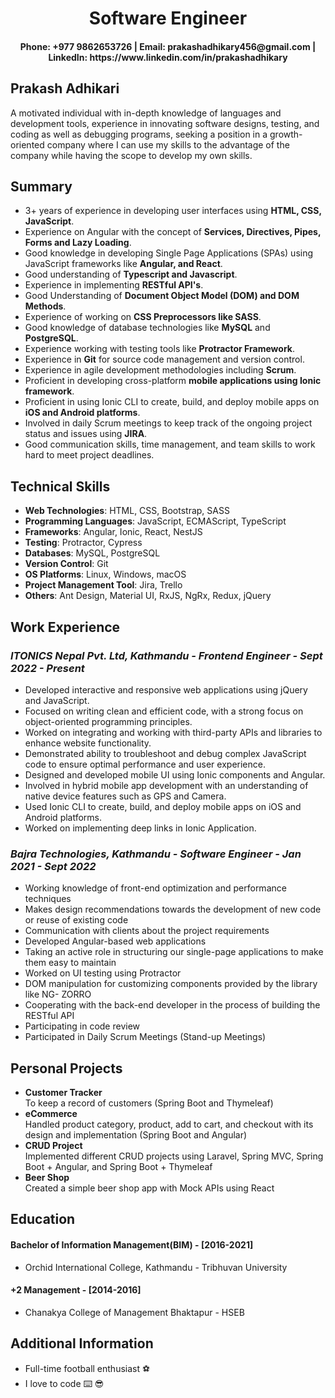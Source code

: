 <h1 align="center">Software Engineer</h1>
<h4 align="center">Phone: +977 9862653726 | Email: prakashadhikary456@gmail.com | LinkedIn: https://www.linkedin.com/in/prakashadhikary</h4>

## Prakash Adhikari

A motivated individual with in-depth knowledge of languages and development tools, experience in innovating
software designs, testing, and coding as well as debugging programs, seeking a position in a growth-oriented
company where I can use my skills to the advantage of the company while having the scope to develop my own
skills.

## Summary

* 3+ years of experience in developing user interfaces using **HTML, CSS, JavaScript**.
* Experience on Angular with the concept of **Services, Directives, Pipes, Forms and Lazy Loading**.
* Good knowledge in developing Single Page Applications (SPAs) using JavaScript frameworks like **Angular, and React**.
* Good understanding of **Typescript and Javascript**.
* Experience in implementing **RESTful API's**.
* Good Understanding of **Document Object Model (DOM) and DOM Methods**.
* Experience of working on **CSS Preprocessors like SASS**.
* Good knowledge of database technologies like **MySQL** and **PostgreSQL**.
* Experience working with testing tools like **Protractor Framework**.
* Experience in **Git** for source code management and version control.
* Experience in agile development methodologies including **Scrum**.
* Proficient in developing cross-platform **mobile applications using Ionic framework**.
* Proficient in using Ionic CLI to create, build, and deploy mobile apps on **iOS and Android platforms**.
* Involved in daily Scrum meetings to keep track of the ongoing project status and issues using **JIRA**.
* Good communication skills, time management, and team skills to work hard to meet project deadlines.

## Technical Skills

* **Web Technologies**: HTML, CSS, Bootstrap, SASS
* **Programming Languages**: JavaScript, ECMAScript, TypeScript
* **Frameworks**: Angular, Ionic, React, NestJS
* **Testing**: Protractor, Cypress
* **Databases**: MySQL, PostgreSQL
* **Version Control**: Git
* **OS Platforms**: Linux, Windows, macOS
* **Project Management Tool**: Jira, Trello
* **Others**: Ant Design, Material UI, RxJS, NgRx, Redux, jQuery

## Work Experience

### *ITONICS Nepal Pvt. Ltd, Kathmandu - Frontend Engineer - Sept 2022 - Present*
* Developed interactive and responsive web applications using jQuery and JavaScript.
* Focused on writing clean and efficient code, with a strong focus on object-oriented programming principles.
* Worked on integrating and working with third-party APIs and libraries to enhance website functionality.
* Demonstrated ability to troubleshoot and debug complex JavaScript code to ensure optimal performance and user experience.
* Designed and developed mobile UI using Ionic components and Angular.
* Involved in hybrid mobile app development with an understanding of native device features such as GPS and Camera.
* Used Ionic CLI to create, build, and deploy mobile apps on iOS and Android platforms.
* Worked on implementing deep links in Ionic Application.

### *Bajra Technologies, Kathmandu - Software Engineer - Jan 2021 - Sept 2022*
* Working knowledge of front-end optimization and performance techniques
* Makes design recommendations towards the development of new code or reuse of existing code
* Communication with clients about the project requirements
* Developed Angular-based web applications
* Taking an active role in structuring our single-page applications to make them easy to maintain
* Worked on UI testing using Protractor
* DOM manipulation for customizing components provided by the library like NG- ZORRO
* Cooperating with the back-end developer in the process of building the RESTful API
* Participating in code review
* Participated in Daily Scrum Meetings (Stand-up Meetings)

## Personal Projects
* **Customer Tracker** <br />To keep a record of customers (Spring Boot and Thymeleaf)
* **eCommerce** <br />
Handled product category, product, add to cart, and checkout with its design and implementation (Spring Boot and Angular)
* **CRUD Project** <br />
Implemented different CRUD projects using Laravel, Spring MVC, Spring Boot + Angular, and Spring Boot + Thymeleaf
* **Beer Shop** <br />
Created a simple beer shop app with Mock APIs using React

## Education
#### Bachelor of Information Management(BIM) - [2016-2021]
* Orchid International College, Kathmandu - Tribhuvan University
#### +2 Management - [2014-2016]
* Chanakya College of Management Bhaktapur - HSEB

## Additional Information
* Full-time football enthusiast :soccer: 
* I love to code :keyboard: :sunglasses: 
